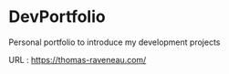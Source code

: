 # DevPortfolio
Personal portfolio to introduce my development projects

URL : https://thomas-raveneau.com/
